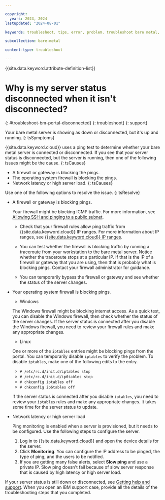 ```yaml
---

copyright:
  years: 2023, 2024
lastupdated: "2024-08-01"

keywords: troubleshoot, tips, error, problem, troubleshoot bare metal, bare metal troubleshooting

subcollection: bare-metal

content-type: troubleshoot

---
```


{{site.data.keyword.attribute-definition-list}}

# Why is my server status disconnected when it isn't disconnected?
{: #troubleshoot-bm-portal-disconnected}
{: troubleshoot}
{: support}

Your bare metal server is showing as down or disconnected, but it's up and running.
{: tsSymptoms}

{{site.data.keyword.cloud}} uses a ping test to determine whether your bare metal server is connected or disconnected. If you see that your server status is disconnected, but the server is running, then one of the following issues might be the cause.
{: tsCauses}

- A firewall or gateway is blocking the pings.
- The operating system firewall is blocking the pings.
- Network latency or high server load.
{: tsCauses}

Use one of the following options to resolve the issue.
{: tsResolve}

- A firewall or gateway is blocking pings.

   Your firewall might be blocking ICMP traffic. For more information, see [Allowing SSH and pinging to a public subnet](/docs/vsrx?topic=vsrx-allowing-ssh-and-pinging-to-a-public-subnet).

   - Check that your firewall rules allow ping traffic from {{site.data.keyword.cloud}} IP ranges. For more information about IP ranges, see [{{site.data.keyword.cloud}} IP ranges](/docs/cloud-infrastructure?topic=cloud-infrastructure-ibm-cloud-ip-ranges).

   - You can test whether the firewall is blocking traffic by running a traceroute from your workstation to the bare metal server. Notice whether the traceroute stops at a particular IP. If that is the IP of a firewall or gateway that you are using, then that is probably what is blocking pings. Contact your firewall administrator for guidance.

   - You can temporarily bypass the firewall or gateway and see whether the status of the server changes.

- Your operating system firewall is blocking pings.

   - Windows

   The Windows firewall might be blocking internet access. As a quick test, you can disable the Windows firewall, then check whether the status of the server changes. If the server status is connected after you disable the Windows firewall, you need to review your firewall rules and make any appropriate changes.

   - Linux

   One or more of the `iptables` entries might be blocking pings from the portal. You can temporarily disable `iptables` to verify the problem. To disable `iptables`, make one of the following edits to the entry.

   - `# /etc/rc.d/init.d/iptables stop`
   - `# /etc/rc.d/init.d/ip6tables stop`
   - `# chkconfig iptables off`
   - `# chkconfig ip6tables off`

   If the server status is connected after you disable `iptables`, you need to review your `iptables` rules and make any appropriate changes. It takes some time for the server status to update.

- Network latency or high server load

   Ping monitoring is enabled when a server is provisioned, but it needs to be configured. Use the following steps to configure the server.

   1. Log in to {{site.data.keyword.cloud}} and open the device details for the server.
   1. Click **Monitoring**. You can configure the IP address to be pinged, the type of ping, and the users to be notified.
   1. If you are getting many false alerts, select **Slow ping** and use a private IP. Slow ping doesn't fail because of slow server response that is caused by high latency or high server load.

If your server status is still down or disconnected, see [Getting help and support](/docs/get-support?topic=get-support-using-avatar). When you open an IBM support case, provide all the details of the troubleshooting steps that you completed.
